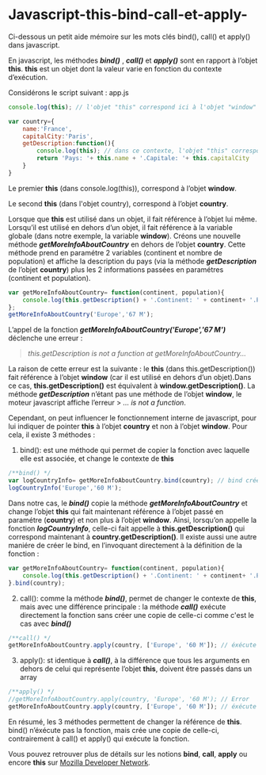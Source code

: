 # Javascript-this-bind-call-et-apply-
Ci-dessous un petit aide mémoire sur les mots clés bind(), call() et apply() dans javascript.

En javascript, les méthodes ***bind()*** , ***call()*** et ***apply()*** sont en rapport à l’objet **this**.
**this** est un objet dont la valeur varie en fonction du contexte d’exécution.

Considérons le script suivant : app.js

```javascript
console.log(this); // l'objet "this" correspond ici à l'objet "window"

var country={
    name:'France',
    capitalCity:'Paris',
    getDescription:function(){
        console.log(this); // dans ce contexte, l'objet "this" correspond à l'objet "country"
        return 'Pays: '+ this.name + '.Capitale: '+ this.capitalCity
    }
}
```

Le premier **this** (dans console.log(this)), correspond à l’objet **window**.

Le second **this** (dans l'objet country), correspond à l’objet **country**.

Lorsque que **this** est utilisé dans un objet, il fait référence à l’objet lui même. Lorsqu’il est utilisé en dehors d’un objet, il fait référence à la variable globale (dans notre exemple, la variable **window**).
Créons une nouvelle méthode ***getMoreInfoAboutCountry*** en dehors de l’objet **country**. Cette méthode prend en paramétre 2 variables (continent et nombre de population) et affiche la description du pays (via la méthode ***getDescription*** de l’objet **country**) plus les 2 informations passées en paramétres (continent et population).

```javascript
var getMoreInfoAboutCountry= function(continent, population){
    console.log(this.getDescription() + '.Continent: ' + continent+ '.Population :'+ population);
};
getMoreInfoAboutCountry('Europe','67 M');
```

L’appel de la fonction ***getMoreInfoAboutCountry('Europe','67 M')*** déclenche une erreur :

> *this.getDescription is not a function at getMoreInfoAboutCountry...*

La raison de cette erreur est la suivante : le **this** (dans this.getDescription()) fait référence à l’objet **window** (car il est utilisé en dehors d’un objet).Dans ce cas, **this.getDescription()** est équivalent à **window.getDescription()**. La méthode ***getDescription*** n’étant pas une méthode de l’objet **window**, le moteur javascript affiche l’erreur > *… is not a function*.

Cependant, on peut influencer le fonctionnement interne de javascript, pour lui indiquer de pointer **this** à l’objet **country** et non à l’objet **window**. Pour cela, il existe 3 méthodes :

1. bind(): est une méthode qui permet de copier la fonction avec laquelle elle est associée, et change le contexte de **this**

```javascript
/**bind() */
var logCountryInfo= getMoreInfoAboutCountry.bind(country); // bind crée une copie de la méthode getMoreInfoAboutCountry en référençant l'objet "this" à "country"
logCountryInfo('Europe','60 M');
```

Dans notre cas, le ***bind()*** copie la méthode ***getMoreInfoAboutCountry*** et change l’objet **this** qui fait maintenant référence à l’objet passé en paramétre (**country**) et non plus à l’objet **window**.
Ainsi, lorsqu’on appelle la fonction ***logCountryInfo***, celle-ci fait appelle à **this.getDescription()** qui correspond maintenant à **country.getDescription()**.
Il existe aussi une autre maniére de créer le bind, en l’invoquant directement à la définition de la fonction :

```javascript
var getMoreInfoAboutCountry= function(continent, population){
    console.log(this.getDescription() + '.Continent: ' + continent+ '.Population :'+ population);
}.bind(country);
```

2. call(): comme la méthode ***bind()***, permet de changer le contexte de **this**, mais avec une différence principale : la méthode ***call()*** exécute directement la fonction sans créer une copie de celle-ci comme c'est le cas avec ***bind()***

```javascript
/**call() */
getMoreInfoAboutCountry.apply(country, ['Europe', '60 M']); // éxécute directement la fonction getMoreInfoAboutCountry avec l'objet "country" comme référence de "this"
```

3. apply(): st identique à ***call()***, à la différence que tous les arguments en dehors de celui qui représente l’objet **this**, doivent être passés dans un array

```javascript
/**apply() */
//getMoreInfoAboutCountry.apply(country, 'Europe', '60 M'); // Error
getMoreInfoAboutCountry.apply(country, ['Europe', '60 M']); // éxécute directement la fonction getMoreInfoAboutCountry avec l'objet "country" comme référence de "this". apply() prend un array en paramétre
```

En résumé, les 3 méthodes permettent de changer la référence de **this**. bind() n’éxécute pas la fonction, mais crée une copie de celle-ci, contrairement à call() et apply() qui exécute la fonction.

Vous pouvez retrouver plus de détails sur les notions **bind**, **call**, **apply** ou encore **this** sur [Mozilla Developer Network](https://developer.mozilla.org/fr/docs/Web/JavaScript).
